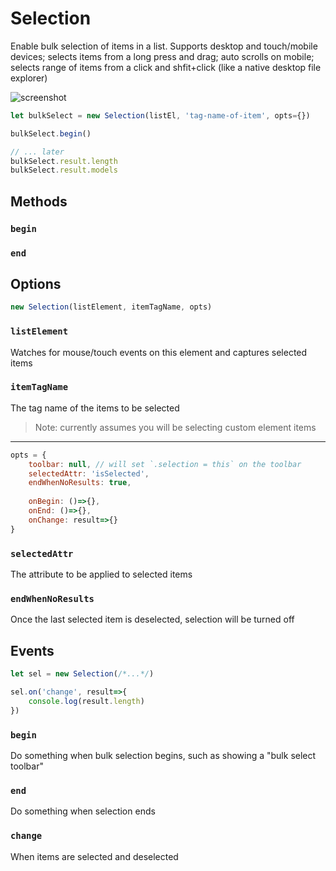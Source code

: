 Selection
============

Enable bulk selection of items in a list. Supports desktop and touch/mobile devices; 
selects items from a long press and drag; auto scrolls on mobile; selects range of items
from a click and shfit+click (like a native desktop file explorer)

![screenshot](./screenshot.gif)

```js
let bulkSelect = new Selection(listEl, 'tag-name-of-item', opts={})

bulkSelect.begin()

// ... later
bulkSelect.result.length
bulkSelect.result.models
```

## Methods

### `begin`
### `end`

## Options

```js
new Selection(listElement, itemTagName, opts)
```

### `listElement`
Watches for mouse/touch events on this element and captures selected items

### `itemTagName`
The tag name of the items to be selected

>Note: currently assumes you will be selecting custom element items

***

```js
opts = {
    toolbar: null, // will set `.selection = this` on the toolbar
    selectedAttr: 'isSelected',
    endWhenNoResults: true,
    
    onBegin: ()=>{},
    onEnd: ()=>{},
    onChange: result=>{}
}
```

### `selectedAttr`
The attribute to be applied to selected items

### `endWhenNoResults`
Once the last selected item is deselected, selection will be turned off

## Events

```js
let sel = new Selection(/*...*/)

sel.on('change', result=>{
    console.log(result.length)
})
```

### `begin`
Do something when bulk selection begins, such as showing a "bulk select toolbar"

### `end`
Do something when selection ends

### `change`
When items are selected and deselected
